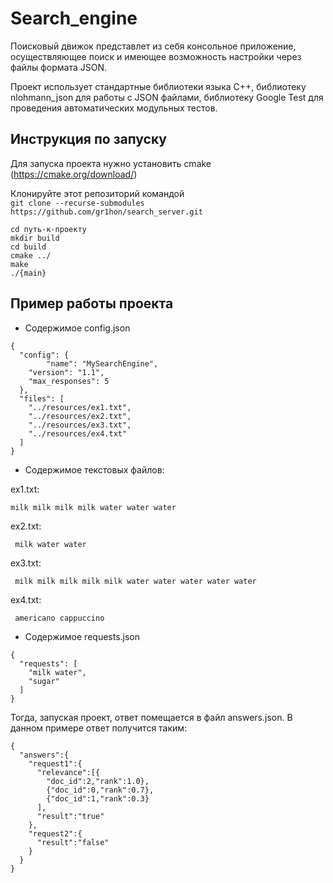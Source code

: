 # Search_engine

Поисковый движок представлет из себя консольное приложение, осуществляющее поиск и имеющее возможность настройки через файлы формата JSON.

Проект использует стандартные библиотеки языка C++, библиотеку nlohmann_json для работы с JSON файлами, библиотеку Google Test для проведения автоматических модульных тестов.

## Инструкция по запуску
Для запуска проекта нужно установить cmake (https://cmake.org/download/)

Клонируйте этот репозиторий командой  
```git clone --recurse-submodules https://github.com/gr1hon/search_server.git```
```
cd путь-к-проекту
mkdir build
cd build
cmake ../
make
./{main}
```
## Пример работы проекта

- Содержимое config.json
```
{
  "config": {
		"name": "MySearchEngine",
    "version": "1.1",
    "max_responses": 5
  },
  "files": [
    "../resources/ex1.txt",
    "../resources/ex2.txt",
    "../resources/ex3.txt",
    "../resources/ex4.txt"
  ]
}
```
- Содержимое текстовых файлов:

 ex1.txt:
 ```
 milk milk milk milk water water water
```
 ex2.txt:
```
 milk water water
```
 ex3.txt:
```
 milk milk milk milk milk water water water water water
```
 ex4.txt:
```
 americano cappuccino
```

- Содержимое requests.json
```
{
  "requests": [
    "milk water",
    "sugar"
  ]
}
```
Тогда, запуская проект, ответ помещается в файл answers.json. В данном примере ответ получится таким:
```
{
  "answers":{
    "request1":{
      "relevance":[{
        "doc_id":2,"rank":1.0},
        {"doc_id":0,"rank":0.7},
        {"doc_id":1,"rank":0.3}
      ],
      "result":"true"
    },
    "request2":{
      "result":"false"
    }
  }
}
```
